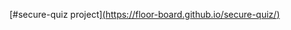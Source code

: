 [#secure-quiz project][(https://floor-board.github.io/secure-quiz/)](https://secure-quiz-jg-1.onrender.com)
